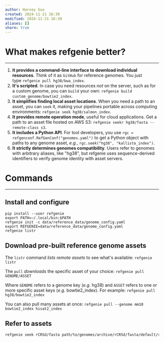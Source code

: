 ```yaml
---
author: Harvey Guo
created: 2024-11-21 16:39
modified: 2024-11-21 16:39
aliases: []
share: true
---
```

# What makes refgenie better?
---
1. **It provides a command-line interface to download individual resources**. Think of it as `GitHub` for reference genomes. You just type `refgenie pull hg38/bwa_index`.
2. **It's scripted**. In case you need resources _not_ on the server, such as for a custom genome, you can `build` your own: `refgenie build custom_genome/bowtie2_index`.
3. **It simplifies finding local asset locations**. When you need a path to an asset, you can `seek` it, making your pipelines portable across computing environments: `refgenie seek hg38/salmon_index`.
4. **It provides remote operation mode**, useful for cloud applications. Get a path to an asset file hosted on AWS S3: `refgenie seekr hg38/fasta --remote-class s3`.
5. **It includes a Python API**. For tool developers, you use `rgc = refgenconf.RefGenConf("genomes.yaml")` to get a Python object with paths to any genome asset, _e.g._, `rgc.seek("hg38", "kallisto_index")`.
6. **It strictly determines genomes compatibility**. Users refer to genomes with arbitrary aliases, like "hg38", but refgenie uses sequence-derived identifiers to verify genome identity with asset servers.
# Commands
---
## Install and configure
```
pip install --user refgenie
export PATH=~/.local/bin:$PATH
refgenie init -c data/reference_data/genome_config.yaml
export REFGENIE=data/reference_data/genome_config.yaml
refgenie listr
```
## Download pre-built reference genome assets
The `listr` command _lists remote assets_ to see what's available:
`refgenie listr`

The `pull` _downloads_ the specific asset of your choice:
`refgenie pull GENOME/ASSET`

Where `GENOME` refers to a genome key (_e.g._ hg38) and `ASSET` refers to one or more specific asset keys (_e.g._ bowtie2_index). For example:
`refgenie pull hg38/bowtie2_index`

You can also pull many assets at once:
`refgenie pull --genome mm10 bowtie2_index hisat2_index`
## Refer to assets
```bash
refgenie seek rCRSd/fasta path/to/genomes/archive/rCRSd/fasta/default/rCRSd.fa
```